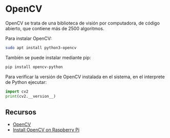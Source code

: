 # OpenCV

OpenCV se trata de una biblioteca de visión por computadora, de código abierto, que contiene más de 2500 algoritmos.

Para instalar OpenCV:

```bash
sudo apt install python3-opencv
```
También se puede instalar mediante pip:

```bash
pip install opencv-python
```

Para verificar la versión de OpenCV instalada en el sistema, en el interprete de Python ejecutar:

```python
import cv2
print(cv2.__version__)
```
## Recursos

- [OpenCV](https://opencv.org/)
- [Install OpenCV on Raspberry Pi](https://raspberrytips.com/install-opencv-on-raspberry-pi/)
